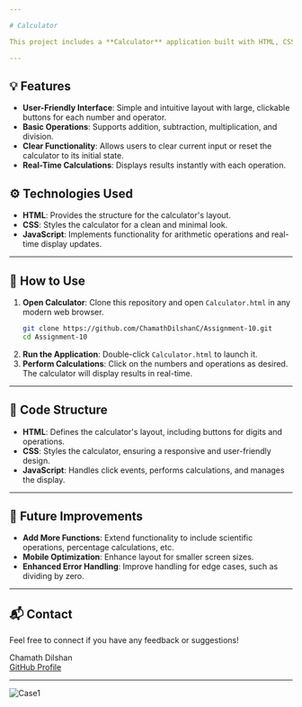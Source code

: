 ```yaml
---

# Calculator

This project includes a **Calculator** application built with HTML, CSS, and JavaScript. Designed for simplicity and ease of use, this web-based calculator performs basic arithmetic operations and serves as an interactive tool for practicing frontend development skills.

---
```


## 💡 Features

- **User-Friendly Interface**: Simple and intuitive layout with large, clickable buttons for each number and operator.
- **Basic Operations**: Supports addition, subtraction, multiplication, and division.
- **Clear Functionality**: Allows users to clear current input or reset the calculator to its initial state.
- **Real-Time Calculations**: Displays results instantly with each operation.

## ⚙️ Technologies Used

- **HTML**: Provides the structure for the calculator's layout.
- **CSS**: Styles the calculator for a clean and minimal look.
- **JavaScript**: Implements functionality for arithmetic operations and real-time display updates.

---

## 🚀 How to Use

1. **Open Calculator**: Clone this repository and open `Calculator.html` in any modern web browser.
   ```bash
   git clone https://github.com/ChamathDilshanC/Assignment-10.git
   cd Assignment-10
   ```
2. **Run the Application**: Double-click `Calculator.html` to launch it.
3. **Perform Calculations**: Click on the numbers and operations as desired. The calculator will display results in real-time.

---

## 🔧 Code Structure

- **HTML**: Defines the calculator's layout, including buttons for digits and operations.
- **CSS**: Styles the calculator, ensuring a responsive and user-friendly design.
- **JavaScript**: Handles click events, performs calculations, and manages the display.

---

## 🎯 Future Improvements

- **Add More Functions**: Extend functionality to include scientific operations, percentage calculations, etc.
- **Mobile Optimization**: Enhance layout for smaller screen sizes.
- **Enhanced Error Handling**: Improve handling for edge cases, such as dividing by zero.

---

## 📬 Contact

Feel free to connect if you have any feedback or suggestions!

Chamath Dilshan  
[GitHub Profile](https://github.com/ChamathDilshanC)

--- 
![Case1](https://github.com/user-attachments/assets/4583d6d0-6269-4d10-99cc-9c57cbf3bb53)
